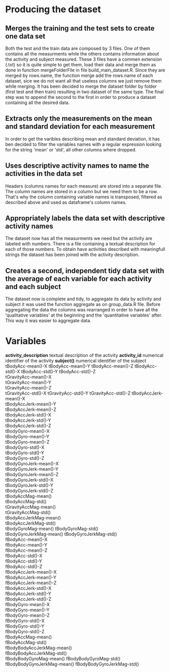 # Producing the dataset #

## Merges the training and the test sets to create one data set ##
Both the test and the train data are composed by 3 files. One of them contains all the measurments while the others contains information about the activity and subject measured.
These 3 files have a commen extension (.txt) so it is quite simple to get them, load their data and merge them as done in function mergeFolderFile in file build_main_dataset.R.
Since they are merged by rows.name, the function merge add the rows.name of each dataset, sice we do not want all that useless columns we just remove them while merging.
It has been decided to merge the dataset folder by folder (first test and then train) resulting in two dataset of the same type.
The final step was to append the second to the first in order to produce a dataset containing all the desired data.

## Extracts only the measurements on the mean and standard deviation for each measurement ##
In order to get the varibles describing mean and standard deviation, it has ben decided to filter the variables names with a regular expression looking for the string 'mean' or 'std', all other columns where dropped.

## Uses descriptive activity names to name the activities in the data set ##
Headers (columns names for each measure) are stored into a separate file. 
The column names are stored in a column but we need them to be a row.
That's why the column containing variable names is transposed, filtered as described above and used as dataframe's column names.

## Appropriately labels the data set with descriptive activity names ##
The dataset now has all the measurments we need but the activity are labeled with numbers.
There is a file containing a textual description for each of those numbers.
To obtain have activities described with meaningfull strings the dataset has been joined with the activity description.

## Creates a second, independent tidy data set with the average of each variable for each activity and each subject ##
The dataset now is complete and tidy, to aggregate its data by activity and subject it was used the function aggregate as on group_data.R file.
Before aggregating the data the columns was rearranged in order to have all the 'qualitative variables' at the beginning and the 'quantitative variables' after. This way it was easier to aggregate data.

# Variables #
__activity_description__    textual description of the activity
__activity_id__ numerical identifier of the activity
__subject()__   numerical identifier of the subject
tBodyAcc-mean()-X
tBodyAcc-mean()-Y
tBodyAcc-mean()-Z
tBodyAcc-std()-X
tBodyAcc-std()-Y
tBodyAcc-std()-Z    
tGravityAcc-mean()-X    
tGravityAcc-mean()-Y    
tGravityAcc-mean()-Z    
tGravityAcc-std()-X 
tGravityAcc-std()-Y 
tGravityAcc-std()-Z 
tBodyAccJerk-mean()-X   
tBodyAccJerk-mean()-Y   
tBodyAccJerk-mean()-Z   
tBodyAccJerk-std()-X    
tBodyAccJerk-std()-Y    
tBodyAccJerk-std()-Z    
tBodyGyro-mean()-X  
tBodyGyro-mean()-Y  
tBodyGyro-mean()-Z  
tBodyGyro-std()-X   
tBodyGyro-std()-Y   
tBodyGyro-std()-Z   
tBodyGyroJerk-mean()-X  
tBodyGyroJerk-mean()-Y  
tBodyGyroJerk-mean()-Z  
tBodyGyroJerk-std()-X   
tBodyGyroJerk-std()-Y   
tBodyGyroJerk-std()-Z   
tBodyAccMag-mean()  
tBodyAccMag-std()   
tGravityAccMag-mean()   
tGravityAccMag-std()    
tBodyAccJerkMag-mean()  
tBodyAccJerkMag-std()   
tBodyGyroMag-mean() 
tBodyGyroMag-std()  
tBodyGyroJerkMag-mean() 
tBodyGyroJerkMag-std()  
fBodyAcc-mean()-X   
fBodyAcc-mean()-Y   
fBodyAcc-mean()-Z   
fBodyAcc-std()-X    
fBodyAcc-std()-Y    
fBodyAcc-std()-Z    
fBodyAccJerk-mean()-X   
fBodyAccJerk-mean()-Y   
fBodyAccJerk-mean()-Z   
fBodyAccJerk-std()-X    
fBodyAccJerk-std()-Y    
fBodyAccJerk-std()-Z    
fBodyGyro-mean()-X  
fBodyGyro-mean()-Y  
fBodyGyro-mean()-Z  
fBodyGyro-std()-X   
fBodyGyro-std()-Y   
fBodyGyro-std()-Z   
fBodyAccMag-mean()  
fBodyAccMag-std()   
fBodyBodyAccJerkMag-mean()  
fBodyBodyAccJerkMag-std()   
fBodyBodyGyroMag-mean() 
fBodyBodyGyroMag-std()  
fBodyBodyGyroJerkMag-mean() 
fBodyBodyGyroJerkMag-std()  

